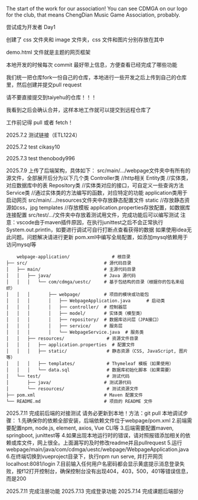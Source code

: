 The start of the work for our association!
You can see CDMGA on our logo for the club, that means ChengDian Music Game Association, probably.

尝试成为开发者 Day1

创建了 css 文件夹和 image 文件夹，css 文件和图片分别存放在其中

demo.html 文件就是主题的网页框架

本地开发的时候每次 commit 最好带上信息，方便查看已经完成了哪些功能

我们统一把仓库fork一份自己的仓库，本地进行一些开发之后上传到自己的仓库里，然后创建并提交pull request

请不要直接提交到taiyehu的仓库！！！

我看到之后会确认合并，这样本地工作就可以提交到远程仓库了

工作前记得 pull 或者 fetch！

2025.7.2 测试链接（ETL1224）

2025.7.2 test cikasy10

2025.7.3 test thenobody996

2025.7.9 上传了后端架构，具体如下：
    src/main/.../webpage文件夹中有所有的源文件，全部展开后分为以下几个类
        Controller类   //http相关
        Entity类       //实体类，对应数据库中的表
        Repository类   //实体类对应的接口，可自定义一些查询方法
        Service类      //通过实体类的方法编写的函数，对应特定的功能
        application类用于启动网页
    src/main/.../resources文件夹中存放静态配置文件
        static         //存放静态资源如css，jpg
        templates      //存放模板
        application.properties存放配置，如数据库连接配置
    src/test/.../文件夹中存放着测试用文件，完成功能后可以编写测试
        注意：vscode由于maven插件原因，在执行junittest之后不会正常执行System.out.println，如要进行调试可自行打断点查看获得的数据
        如果使用idea无此问题。问题解决请进行更新
    pom.xml中编写全局配置，如添加mysql依赖用于访问mysql等

        webpage-application/                # 根目录
    ├── src/                             # 源代码目录
    │   ├── main/                        # 主源代码目录
    │   │   ├── java/                    # Java 源代码
    │   │   │   └── com/cdmga/uestc/     # 基于包结构的目录（根据你的包名来组织）
    │   │   │       ├── webpage/         # 项目的模块或功能包
    │   │   │       │   ├── WebpageApplication.java      # 启动类
    │   │   │       │   ├── controller/  # 控制器层
    │   │   │       │   ├── model/       # 实体类（模型类）
    │   │   │       │   ├── repository/  # 数据库访问层（JPA接口）
    │   │   │       │   ├── service/     # 服务层
    │   │   │       │   └── WebpageService.java  # 服务类
    │   │   ├── resources/                # 资源文件目录
    │   │   │   ├── application.properties  # 配置文件
    │   │   │   ├── static/               # 静态资源（CSS, JavaScript, 图片等）
    │   │   │   ├── templates/            # Thymeleaf 模板（如果使用）
    │   │   │   └── data.sql              # 数据库初始化脚本（如果需要）
    │   └── test/                         # 测试代码
    │       ├── java/                    # 测试源代码
    │       └── resources/                # 测试资源文件
    ├── pom.xml                          # Maven 配置文件
    └── README.md                        # 项目的 README 文件

2025.7.11 完成前后端的对接测试
    请务必更新到本地！方法：git pull
    本地调试步骤：
        1.先确保你的依赖全部安装，后端依赖文件位于webpage/pom.xml
        2.前端需要配置npm, node.js, element, axios, Vue CLI等
        3.后端需要配置maven, springboot, junittest等
        4.如果出现本地运行时的错误，请对照报错添加相关的依赖或库文件，网上很全。上面漏写的及时修改readme并且pullrequest
        5.运行webpage/main/java/com/cdmga/uestc/webpage/WebpageApplication.java
        6.在终端切换到vueproject目录下，执行npm run serve, 并打开网页localhost:8081/login
        7.目前输入任何用户名密码都会显示黄底提示消息登录失败，按f12打开控制台，确保控制台没有出现404，403，500，401等错误信息，而是200

2025.7.11 完成注册功能
2025.7.13 完成登录功能
2025.7.14 完成课题后端部分